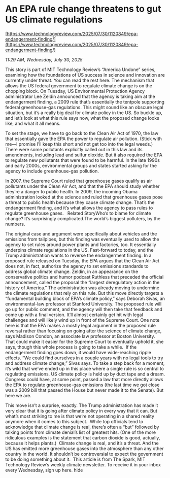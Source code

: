 # An EPA rule change threatens to gut US climate regulations

[https://www.technologyreview.com/2025/07/30/1120849/epa-endangerment-finding/](https://www.technologyreview.com/2025/07/30/1120849/epa-endangerment-finding/)

*11:29 AM, Wednesday, July 30, 2025*

This story is part of MIT Technology Review’s “America Undone” series, examining how the foundations of US success in science and innovation are currently under threat. You can read the rest here. The mechanism that allows the US federal government to regulate climate change is on the chopping block.  On Tuesday, US Environmental Protection Agency administrator Lee Zeldin announced that the agency is taking aim at the endangerment finding, a 2009 rule that’s essentially the tentpole supporting federal greenhouse-gas regulations. This might sound like an obscure legal situation, but it’s a really big deal for climate policy in the US. So buckle up, and let’s look at what this rule says now, what the proposed change looks like, and what it all means.

To set the stage, we have to go back to the Clean Air Act of 1970, the law that essentially gave the EPA the power to regulate air pollution. (Stick with me—I promise I’ll keep this short and not get too into the legal weeds.) There were some pollutants explicitly called out in this law and its amendments, including lead and sulfur dioxide. But it also required the EPA to regulate new pollutants that were found to be harmful. In the late 1990s and early 2000s, environmental groups and states started asking for the agency to include greenhouse-gas pollution.

In 2007, the Supreme Court ruled that greenhouse gases qualify as air pollutants under the Clean Air Act, and that the EPA should study whether they’re a danger to public health. In 2009, the incoming Obama administration looked at the science and ruled that greenhouse gases pose a threat to public health because they cause climate change. That’s the endangerment finding, and it’s what allows the agency to pass rules to regulate greenhouse gases.   Related StoryWho’s to blame for climate change? It’s surprisingly complicated.The world’s biggest polluters, by the numbers.

The original case and argument were specifically about vehicles and the emissions from tailpipes, but this finding was eventually used to allow the agency to set rules around power plants and factories, too. It essentially underpins climate regulations in the US. Fast-forward to today, and the Trump administration wants to reverse the endangerment finding. In a proposed rule released on Tuesday, the EPA argues that the Clean Air Act does not, in fact, authorize the agency to set emissions standards to address global climate change. Zeldin, in an appearance on the conservative politics and humor podcast Ruthless that preceded the official announcement, called the proposal the “largest deregulatory action in the history of America.” The administration was already moving to undermine the climate regulations that rely on this rule. But this move directly targets a “fundamental building block of EPA’s climate policy,” says Deborah Sivas, an environmental-law professor at Stanford University. The proposed rule will go up for public comment, and the agency will then take that feedback and come up with a final version. It’ll almost certainly get hit with legal challenges and will likely wind up in front of the Supreme Court. One note here is that the EPA makes a mostly legal argument in the proposed rule reversal rather than focusing on going after the science of climate change, says Madison Condon, an associate law professor at Boston University. That could make it easier for the Supreme Court to eventually uphold it, she says, though this whole process is going to take a while.  If the endangerment finding goes down, it would have wide-reaching ripple effects. “We could find ourselves in a couple years with no legal tools to try and address climate change,” Sivas says. To take a step back for a moment, it’s wild that we’ve ended up in this place where a single rule is so central to regulating emissions. US climate policy is held up by duct tape and a dream. Congress could have, at some point, passed a law that more directly allows the EPA to regulate greenhouse-gas emissions (the last time we got close was a 2009 bill that passed the House but never made it to the Senate). But here we are.

This move isn’t a surprise, exactly. The Trump administration has made it very clear that it is going after climate policy in every way that it can. But what’s most striking to me is that we’re not operating in a shared reality anymore when it comes to this subject.  While top officials tend to acknowledge that climate change is real, there’s often a “but” followed by talking points from climate denial’s list of greatest hits. (One of the more ridiculous examples is the statement that carbon dioxide is good, actually, because it helps plants.)  Climate change is real, and it’s a threat. And the US has emitted more greenhouse gases into the atmosphere than any other country in the world. It shouldn’t be controversial to expect the government to be doing something about it.  This article is from The Spark, MIT Technology Review’s weekly climate newsletter. To receive it in your inbox every Wednesday, sign up here. hide

